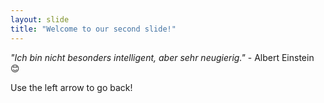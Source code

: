 ```yaml
---
layout: slide
title: "Welcome to our second slide!"
---
```

_"Ich bin nicht besonders intelligent, aber sehr neugierig."_ - Albert Einstein :blush:

Use the left arrow to go back!

